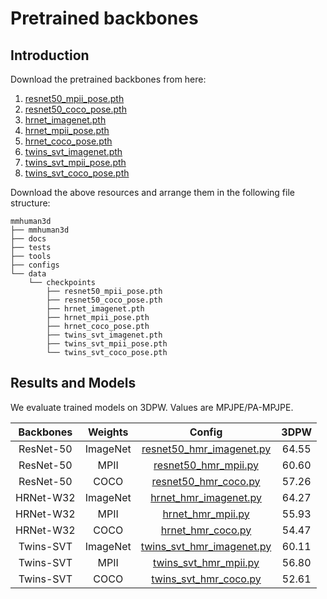 # Pretrained backbones

## Introduction

Download the pretrained backbones from here:
1. [resnet50_mpii_pose.pth](https://drive.google.com/file/d/1XEyYR88S9LnAh_bztybtWhBix6vQgg5k/view?usp=sharing)
2. [resnet50_coco_pose.pth](https://drive.google.com/file/d/1K1K1AUxL20Grq8rsyLJ6OdZE0oXY_CNY/view?usp=sharing)
3. [hrnet_imagenet.pth](https://drive.google.com/file/d/1snrLDyHgpTXximcJX6EqX7M8okQHVjH7/view?usp=sharing)
4. [hrnet_mpii_pose.pth](https://drive.google.com/file/d/1JaKYRbP-hKKZCwAqlvDQ5hIhueBYGf0i/view?usp=sharing)
5. [hrnet_coco_pose.pth](https://drive.google.com/file/d/1Dt1eRN_YnltaDBBe0JU8f6oSfhB2pxeh/view?usp=sharing)
3. [twins_svt_imagenet.pth](https://drive.google.com/file/d/155neTTkGZ_jtNbRS-OYwJWwsbx59jtzK/view?usp=sharing)
4. [twins_svt_mpii_pose.pth](https://drive.google.com/file/d/1RItsH4dDQmsk6Xc9wyaKyW3wYWFKpN6p/view?usp=sharing)
5. [twins_svt_coco_pose.pth](https://drive.google.com/file/d/1Fcq_4G3ccM-xpmBK4M--Lu3xCXFrQ_ui/view?usp=sharing)



Download the above resources and arrange them in the following file structure:

```text
mmhuman3d
├── mmhuman3d
├── docs
├── tests
├── tools
├── configs
└── data
    └── checkpoints
        ├── resnet50_mpii_pose.pth
        ├── resnet50_coco_pose.pth
        ├── hrnet_imagenet.pth
        ├── hrnet_mpii_pose.pth
        ├── hrnet_coco_pose.pth
        ├── twins_svt_imagenet.pth
        ├── twins_svt_mpii_pose.pth
        └── twins_svt_coco_pose.pth

```

## Results and Models

We evaluate trained models on 3DPW. Values are MPJPE/PA-MPJPE.

| Backbones | Weights | Config | 3DPW    |
|:------:|:------:|:-------:|:-------:|
|ResNet-50| ImageNet | [resnet50_hmr_imagenet.py](resnet50_hmr_imagenet.py) | 64.55 |
|ResNet-50| MPII | [resnet50_hmr_mpii.py](resnet50_hmr_pw3d_mpii.py) | 60.60 |
|ResNet-50| COCO | [resnet50_hmr_coco.py](resnet50_hmr_coco.py) | 57.26 |
|HRNet-W32| ImageNet | [hrnet_hmr_imagenet.py](hrnet_hmr_imagenet.py) | 64.27 |
|HRNet-W32| MPII | [hrnet_hmr_mpii.py](hrnet_hmr_mpii.py) | 55.93 |
|HRNet-W32| COCO | [hrnet_hmr_coco.py](hrnet_hmr_coco.py) | 54.47 |
|Twins-SVT| ImageNet | [twins_svt_hmr_imagenet.py](twins_svt_hmr_imagenet.py) | 60.11 |
|Twins-SVT| MPII | [twins_svt_hmr_mpii.py](twins_svt_hmr_mpii.py) | 56.80 |
|Twins-SVT| COCO | [twins_svt_hmr_coco.py](twins_svt_hmr_coco.py) | 52.61 |
